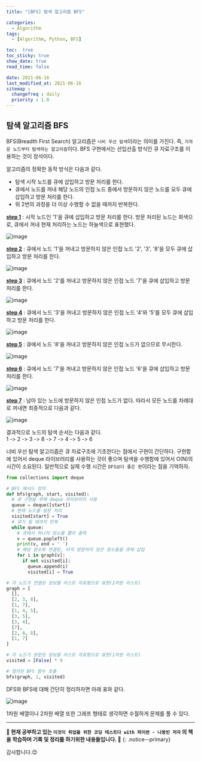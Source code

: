 ```yaml
---
title: "[BFS] 탐색 알고리즘 BFS"

categories:
  - Algorithm
tags:
  - [Algorithm, Python, BFS]

toc:  true
toc_sticky: true
show_date: true
read_time: false

date: 2021-06-16
last_modified_at: 2021-06-16
sitemap :
  changefreq : daily
  priority : 1.0
---
```


## 탐색 알고리즘 BFS  

BFS(Breadth First Search) 알고리즘은 `너비 우선 탐색`이라는 의미를 가진다. 즉, `가까운 노드부터 탐색하는 알고리즘`이다. BFS 구현에서는 선입선출 방식인 큐 자료구조를 이용하는 것이 정석이다.  

알고리즘의 정확한 동작 방식은 다음과 같다.  
- 탐색 시작 노드를 큐에 삽입하고 방문 처리를 한다.  
- 큐에서 노드를 꺼내 해당 노드의 인접 노드 중에서 방문하지 않은 노드를 모두 큐에 삽입하고 방문 처리를 한다.  
- 위 2번의 과정을 더 이상 수행할 수 없을 때까지 반복한다.  

**<u>step 1</u>** : 시작 노드인 '1'을 큐에 삽입하고 방문 처리를 한다. 방문 처리된 노드는 회색으로, 큐에서 꺼내 현재 처리하는 노드는 하늘색으로 표현했다.  

![image](https://user-images.githubusercontent.com/37467408/122161137-1f508700-ceac-11eb-8fe6-13d604b0640d.PNG)  

**<u>step 2</u>** : 큐에서 노드 '1'을 꺼내고 방문하지 않은 인접 노드 '2', '3', '8'을 모두 큐에 삽입하고 방문 처리를 한다.  

![image](https://user-images.githubusercontent.com/37467408/122161215-47d88100-ceac-11eb-9a62-db43a1d53775.PNG)  

**<u>step 3</u>** : 큐에서 노드 '2'를 꺼내고 방문하지 않은 인접 노드 '7'을 큐에 삽입하고 방문 처리를 한다.  

![image](https://user-images.githubusercontent.com/37467408/122161282-63dc2280-ceac-11eb-9111-0e4147f8b386.PNG)  

**<u>step 4</u>** : 큐에서 노드 '3'을 꺼내고 방문하지 않은 인접 노드 '4'와 '5'를 모두 큐에 삽입하고 방문 처리를 한다.  

![image](https://user-images.githubusercontent.com/37467408/122161337-840be180-ceac-11eb-9fa4-c1e5e4d3c879.PNG)  

**<u>step 5</u>** : 큐에서 노드 '8'을 꺼내고 방문하지 않은 인접 노드가 없으므로 무시한다.  

![image](https://user-images.githubusercontent.com/37467408/122161396-9b4acf00-ceac-11eb-9b74-99ca1777bd71.PNG)  

**<u>step 6</u>** : 큐에서 노드 '7'을 꺼내고 방문하지 않은 인접 노드 '6'을 큐에 삽입하고 방문 처리를 한다.  

![image](https://user-images.githubusercontent.com/37467408/122161461-b87f9d80-ceac-11eb-92e0-0e0e468acef8.PNG)  

**<u>step 7</u>** : 남아 있는 노드에 방문하지 않은 인접 노드가 없다. 따라서 모든 노드를 차례대로 꺼내면 최종적으로 다음과 같다.  

![image](https://user-images.githubusercontent.com/37467408/122161520-d2b97b80-ceac-11eb-8935-0d585adbf7d8.PNG)  

결과적으로 노드의 탐색 순서는 다음과 같다.  
1 -> 2 -> 3 -> 8 -> 7 -> 4 -> 5 -> 6  

너비 우선 탐색 알고리즘은 큐 자료구조에 기초한다는 점에서 구현이 간단하다. 구현함에 있어서 deque 라이브러리를 사용하는 것이 좋으며 탐색을 수행함에 있어서 O(N)의 시간이 소요된다. 일반적으로 실제 수행 시간은 `DFS보다 좋은 편`이라는 점을 기억하자.  

```python
from collections import deque

# BFS 메서드 정의
def bfs(graph, start, visited):
  # 큐 구현을 위해 deque 라이브러리 사용
  queue = deque([start])
  # 현재 노드를 방문 처리
  visited[start] = True
  # 큐가 빌 때까지 반복
  while queue:
    # 큐에서 하나의 원소를 뽑아 출력
    v = queue.popleft()
    print(v, end = ' ')
    # 해당 원소와 연결된, 아직 방문하지 않은 원소들을 큐에 삽입
    for i in graph[v]:
      if not visited[i]:
        queue.append(i)
        visited[i] = True

# 각 노드가 연결된 정보를 리스트 자료형으로 표현(2차원 리스트)
graph = [
  [],
  [2, 3, 8],
  [1, 7],
  [1, 4, 5],
  [3, 5],
  [3, 4],
  [7],
  [2, 6, 8],
  [1, 7]
]

# 각 노드가 방문된 정보를 리스트 자료형으로 표현(1차원 리스트)
visited = [False] * 9

# 정의된 BFS 함수 호출
bfs(graph, 1, visited)
```  

DFS와 BFS에 대해 간단히 정리하자면 아래 표와 같다.  

![image](https://user-images.githubusercontent.com/37467408/122162021-c124a380-cead-11eb-97d5-839c09a43d33.PNG)  

1차원 배열이나 2차원 배열 또한 그래프 형태로 생각하면 수월하게 문제를 풀 수 있다.

---
**🐢 현재 공부하고 있는 `이것이 취업을 위한 코딩 테스트다 with 파이썬 - 나동빈 저자` 의 책을 학습하며 기록 및 정리를 하기위한 내용들입니다. 🐢**
{: .notice--primary}   

감사합니다.😊
